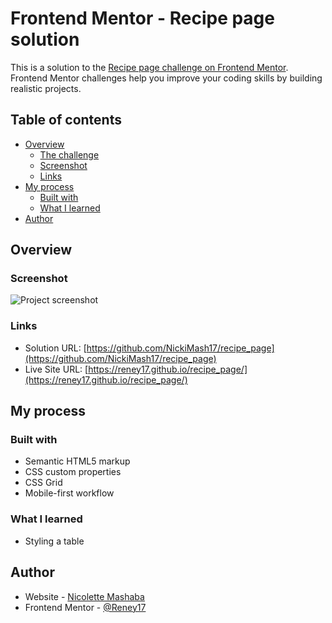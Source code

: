 # Frontend Mentor - Recipe page solution

This is a solution to the [Recipe page challenge on Frontend Mentor](https://www.frontendmentor.io/challenges/recipe-page-KiTsR8QQKm). Frontend Mentor challenges help you improve your coding skills by building realistic projects.

## Table of contents

- [Overview](#overview)
  - [The challenge](#the-challenge)
  - [Screenshot](#screenshot)
  - [Links](#links)
- [My process](#my-process)
  - [Built with](#built-with)
  - [What I learned](#what-i-learned)
- [Author](#author)

## Overview

### Screenshot

![Project screenshot]()

### Links

- Solution URL: [https://github.com/NickiMash17/recipe_page](https://github.com/NickiMash17/recipe_page)
- Live Site URL: [https://reney17.github.io/recipe_page/](https://reney17.github.io/recipe_page/)

## My process

### Built with

- Semantic HTML5 markup
- CSS custom properties
- CSS Grid
- Mobile-first workflow

### What I learned

- Styling a table

## Author

- Website - [Nicolette Mashaba]()
- Frontend Mentor - [@Reney17](https://www.frontendmentor.io/profile/Reney17)